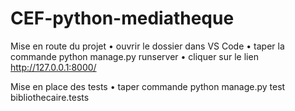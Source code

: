 # CEF-python-mediatheque

Mise en route du projet • ouvrir le dossier dans VS Code • taper la commande python manage.py runserver • cliquer sur le lien http://127.0.0.1:8000/

Mise en place des tests • taper commande python manage.py test bibliothecaire.tests
